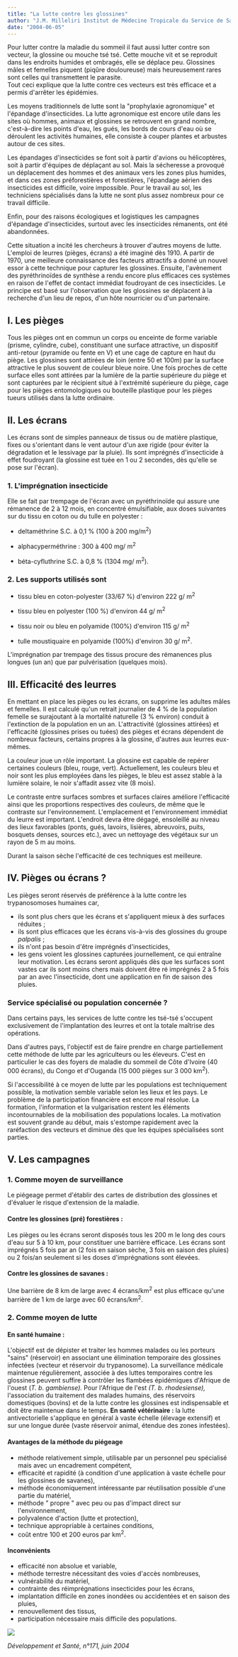 ```yaml
---
title: "La lutte contre les glossines"
author: "J.M. Milleliri Institut de Médecine Tropicale du Service de Santé des Armées - Le Pharo, Marseille.  "
date: "2004-06-05"
---
```


<div class="teaser"><p>Pour lutter contre la maladie du sommeil il faut aussi lutter contre son vecteur, la glossine ou mouche tsé tsé. Cette mouche vit et se reproduit dans les endroits humides et ombragés, elle se déplace peu. Glossines mâles et femelles piquent (piqûre douloureuse) mais heureusement rares sont celles qui transmettent le parasite.<br />
Tout ceci explique que la lutte contre ces vecteurs est très efficace et a permis d'arrêter les épidémies.</p></div>

Les moyens traditionnels de lutte sont la "prophylaxie agronomique" et l'épandage d'insecticides. La lutte agronomique est encore utile dans les sites où hommes, animaux et glossines se retrouvent en grand nombre, c'est-à-dire les points d'eau, les gués, les bords de cours d'eau où se déroulent les activités humaines, elle consiste à couper plantes et arbustes autour de ces sites.

Les épandages d'insecticides se font soit à partir d'avions ou hélicoptères, soit à partir d'équipes de déplaçant au sol. Mais la sécheresse a provoqué un déplacement des hommes et des animaux vers les zones plus humides, et dans ces zones préforestières et forestières, l'épandage aérien des insecticides est difficile, voire impossible. Pour le travail au sol, les techniciens spécialisés dans la lutte ne sont plus assez nombreux pour ce travail difficile.

Enfin, pour des raisons écologiques et logistiques les campagnes d'épandage d'insecticides, surtout avec les insecticides rémanents, ont été abandonnées.

Cette situation a incité les chercheurs à trouver d'autres moyens de lutte. L'emploi de leurres (pièges, écrans) a été imaginé dès 1910. A partir de 1970, une meilleure connaissance des facteurs attractifs a donné un nouvel essor à cette technique pour capturer les glossines. Ensuite, l'avènement des pyréthrinoïdes de synthèse a rendu encore plus efficaces ces systèmes en raison de l'effet de contact immédiat foudroyant de ces insecticides. Le principe est basé sur l'observation que les glossines se déplacent à la recherche d'un lieu de repos, d'un hôte nourricier ou d'un partenaire.

## I. Les pièges

Tous les pièges ont en commun un corps ou enceinte de forme variable (prisme, cylindre, cube), constituant une surface attractive, un dispositif anti-retour (pyramide ou fente en V) et une cage de capture en haut du piège. Les glossines sont attirées de loin (entre 50 et 100m) par la surface attractive le plus souvent de couleur bleue noire. Une fois proches de cette surface elles sont attirées par la lumière de la partie supérieure du piège et sont capturées par le récipient situé à l'extrémité supérieure du piège, cage pour les pièges entomologiques ou bouteille plastique pour les pièges tueurs utilisés dans la lutte ordinaire.

## II. Les écrans

Les écrans sont de simples panneaux de tissus ou de matière plastique, fixes ou s'orientant dans le vent autour d'un axe rigide (pour éviter la dégradation et le lessivage par la pluie). Ils sont imprégnés d'insecticide à effet foudroyant (la glossine est tuée en 1 ou 2 secondes, dès qu'elle se pose sur l'écran).

### 1. L'imprégnation insecticide

Elle se fait par trempage de l'écran avec un pyréthrinoïde qui assure une rémanence de 2 à 12 mois, en concentré émulsifiable, aux doses suivantes sur du tissu en coton ou du tulle en polyester :

+ deltaméthrine S.C. à 0,1 % (100 à 200 mg/m<sup>2</sup>)

+ alphacyperméthrine : 300 à 400 mg/ m<sup>2</sup>

+ béta-cyfluthrine S.C. à 0,8 % (1304 mg/ m<sup>2</sup>).

### 2. Les supports utilisés sont

*   tissu bleu en coton-polyester (33/67 %) d'environ 222 g/ m<sup>2</sup>
*   tissu bleu en polyester (100 %) d'environ 44 g/ m<sup>2</sup>

*   tissu noir ou bleu en polyamide (100%) d'environ 115 g/ m<sup>2</sup>
*   tulle moustiquaire en polyamide (100%) d'environ 30 g/ m<sup>2</sup>.

L'imprégnation par trempage des tissus procure des rémanences plus longues (un an) que par pulvérisation (quelques mois).

## III. Efficacité des leurres

En mettant en place les pièges ou les écrans, on supprime les adultes mâles et femelles. Il est calculé qu'un retrait journalier de 4 % de la population femelle se surajoutant à la mortalité naturelle (3 % environ) conduit à l'extinction de la population en un an. L'attractivité (glossines attirées) et l'efficacité (glossines prises ou tuées) des pièges et écrans dépendent de nombreux facteurs, certains propres à la glossine, d'autres aux leurres eux-mêmes.

La couleur joue un rôle important. La glossine est capable de repérer certaines couleurs (bleu, rouge, vert). Actuellement, les couleurs bleu et noir sont les plus employées dans les pièges, le bleu est assez stable à la lumière solaire, le noir s'affadit assez vite (8 mois).

Le contraste entre surfaces sombres et surfaces claires améliore l'efficacité ainsi que les proportions respectives des couleurs, de même que le contraste sur l'environnement. L'emplacement et l'environnement immédiat du leurre est important. L'endroit devra être dégagé, ensoleillé au niveau des lieux favorables (ponts, gués, lavoirs, lisières, abreuvoirs, puits, bosquets denses, sources etc.), avec un nettoyage des végétaux sur un rayon de 5 m au moins.

Durant la saison sèche l'efficacité de ces techniques est meilleure.

## IV. Pièges ou écrans ?

Les pièges seront réservés de préférence à la lutte contre les trypanosomoses humaines car,

*   ils sont plus chers que les écrans et s'appliquent mieux à des surfaces réduites ;
*   ils sont plus efficaces que les écrans vis-à-vis des glossines du groupe _palpalis_ ;
*   ils n'ont pas besoin d'être imprégnés d'insecticides,
*   les gens voient les glossines capturées journellement, ce qui entraîne leur motivation. Les écrans seront appliqués dès que les surfaces sont vastes car ils sont moins chers mais doivent être ré imprégnés 2 à 5 fois par an avec l'insecticide, dont une application en fin de saison des pluies.

### Service spécialisé ou population concernée ?

Dans certains pays, les services de lutte contre les tsé-tsé s'occupent exclusivement de l'implantation des leurres et ont la totale maîtrise des opérations.

Dans d'autres pays, l'objectif est de faire prendre en charge partiellement cette méthode de lutte par les agriculteurs ou les éleveurs. C'est en particulier le cas des foyers de maladie du sommeil de Côte d'Ivoire (40 000 écrans), du Congo et d'Ouganda (15 000 pièges sur 3 000 km<sup>2</sup>).

Si l'accessibilité à ce moyen de lutte par les populations est techniquement possible, la motivation semble variable selon les lieux et les pays. Le problème de la participation financière est encore mal résolue. La formation, l'information et la vulgarisation restent les éléments incontournables de la mobilisation des populations locales. La motivation est souvent grande au début, mais s'estompe rapidement avec la raréfaction des vecteurs et diminue dès que les équipes spécialisées sont parties.

## V. Les campagnes

### 1. Comme moyen de surveillance

Le piégeage permet d'établir des cartes de distribution des glossines et d'évaluer le risque d'extension de la maladie.

#### Contre les glossines (pré) forestières :

Les pièges ou les écrans seront disposés tous les 200 m le long des cours d'eau sur 5 à 10 km, pour constituer une barrière efficace. Les écrans sont imprégnés 5 fois par an (2 fois en saison sèche, 3 fois en saison des pluies) ou 2 fois/an seulement si les doses d'imprégnations sont élevées.

#### Contre les glossines de savanes :

Une barrière de 8 km de large avec 4 écrans/km<sup>2</sup> est plus efficace qu'une barrière de 1 km de large avec 60 écrans/km<sup>2</sup>.

### 2. Comme moyen de lutte

#### En santé humaine :

L'objectif est de dépister et traiter les hommes malades ou les porteurs "sains" (réservoir) en associant une élimination temporaire des glossines infectées (vecteur et réservoir du trypanosome). La surveillance médicale maintenue régulièrement, associée à des luttes temporaires contre les glossines peuvent suffire à contrôler les flambées épidémiques d'Afrique de l'ouest (_T. b_. _gambiense)._ Pour l'Afrique de l'est _(T. b. rhodesiense),_ l'association du traitement des malades humains, des réservoirs domestiques (bovins) et de la lutte contre les glossines est indispensable et doit être maintenue dans le temps. **En santé vétérinaire :** la lutte antivectorielle s'applique en général à vaste échelle (élevage extensif) et sur une longue durée (vaste réservoir animal, étendue des zones infestées).

#### Avantages de la méthode du piégeage

*   méthode relativement simple, utilisable par un personnel peu spécialisé mais avec un encadrement compétent,
*   efficacité et rapidité (à condition d'une application à vaste échelle pour les glossines de savanes),
*   méthode économiquement intéressante par réutilisation possible d'une partie du matériel,
*   méthode " propre " avec peu ou pas d'impact direct sur l'environnement,
*   polyvalence d'action (lutte et protection),
*   technique appropriable à certaines conditions,
*   coût entre 100 et 200 euros par km<sup>2</sup>.

#### Inconvénients

*   efficacité non absolue et variable,
*   méthode terrestre nécessitant des voies d'accès nombreuses,
*   vulnérabilité du matériel,
*   contrainte des réimprégnations insecticides pour les écrans,
*   implantation difficile en zones inondées ou accidentées et en saison des pluies,
*   renouvellement des tissus,
*   participation nécessaire mais difficile des populations.


![](i980-1.jpg)


_Développement et Santé, n°171, juin 2004_